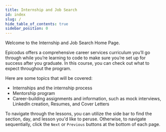 ```yaml
---
title: Internship and Job Search
id: index
slug: /
hide_table_of_contents: true
sidebar_position: 0
---
```


Welcome to the Internship and Job Search Home Page.

Epicodus offers a comprehensive career services curriculum you’ll go through while you’re learning to code to make sure you’re set up for success after you graduate. In this course, you can check out what to expect throughout the program. 

Here are some topics that will be covered: 

* Internships and the internship process
* Mentorship program
* Career-building assignments and information, such as mock interviews, LinkedIn creation, Resumes, and Cover Letters

To navigate through the lessons, you can utilize the side bar to find the section, day, and lesson you'd like to peruse. Otherwise, to navigate sequentially, click the `Next` or `Previous` buttons at the bottom of each page.
